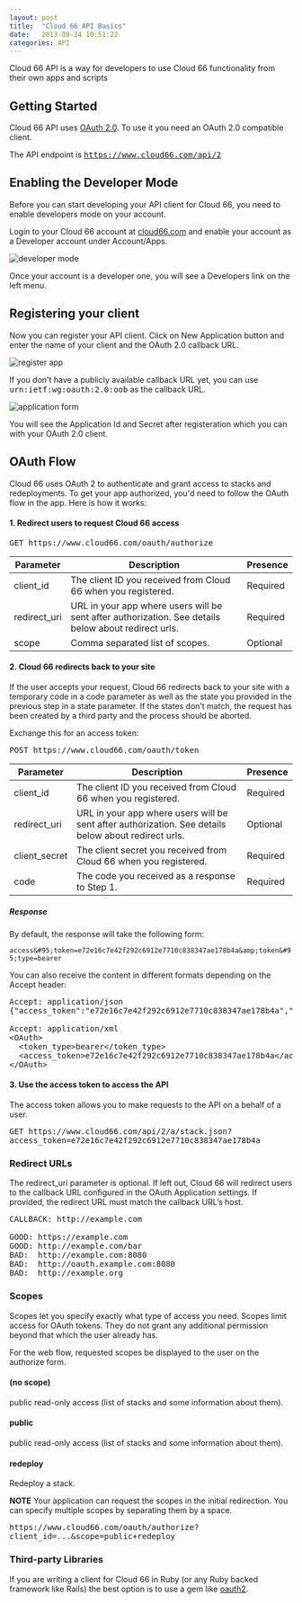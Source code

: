 ```yaml
---
layout: post
title:  "Cloud 66 API Basics"
date:   2013-09-24 10:51:22
categories: API
---
```


<p class="lead">Cloud 66 API is a way for developers to use Cloud 66 functionality from their own apps and scripts</p>

## Getting Started
Cloud 66 API uses [OAuth 2.0](http://oauth.net/2/). To use it you need an OAuth 2.0 compatible client.

The API endpoint is <kbd>https://www.cloud66.com/api/2</kbd>

## Enabling the Developer Mode
Before you can start developing your API client for Cloud 66, you need to enable developers mode on your account.

Login to your Cloud 66 account at [cloud66.com](http://www.cloud66.com) and enable your account as a Developer account under Account/Apps.

![developer mode](http://cdn.cloud66.com.s3.amazonaws.com/images/help/enable_developer_mode.png)

Once your account is a developer one, you will see a Developers link on the left menu.

## Registering your client
Now you can register your API client. Click on New Application button and enter the name of your client and the OAuth 2.0 callback URL.

![register app](http://cdn.cloud66.com.s3.amazonaws.com/images/help/add_new_application.png)

<p>If you don't have a publicly available callback URL yet, you can use <kbd>urn:ietf:wg:oauth:2.0:oob</kbd> as the callback URL.</p>

![application form](http://cdn.cloud66.com.s3.amazonaws.com/images/help/new_app_form.png)

You will see the Application Id and Secret after registeration which you can with your OAuth 2.0 client.

## OAuth Flow
Cloud 66 uses OAuth 2 to authenticate and grant access to stacks and redeployments.
To get your app authorized, you'd need to follow the OAuth flow in the app. Here is how it works:

#### 1. Redirect users to request Cloud 66 access
<p><kbd>GET https://www.cloud66.com/oauth/authorize</kbd></p>

<table class='table table-bordered table-striped'>
	<thead>
		<tr>
			<th>Parameter</th>
			<th>Description</th>
			<th>Presence</th>
		</tr>
	</thead>
	<tbody>
		<tr>
			<td>client&#95;id</td>
			<td>The client ID you received from Cloud 66 when you registered.</td>
			<td><span class='label label-important'>Required</span></td>
		</tr>
		<tr>
			<td>redirect&#95;uri</td>
			<td>URL in your app where users will be sent after authorization. See details below about redirect urls.</td>
			<td><span class='label label-important'>Required</span></td>
		</tr>
		<tr>
			<td>scope</td>
			<td>Comma separated list of scopes.</td>
			<td><span class='label'>Optional</span></td>
		</tr>
	</tbody>
</table>

#### 2. Cloud 66 redirects back to your site
If the user accepts your request, Cloud 66 redirects back to your site with a temporary code in a code parameter as well as the state you provided in the previous step in a state parameter. If the states don’t match, the request has been created by a third party and the process should be aborted.

Exchange this for an access token:

<p><kbd>POST https://www.cloud66.com/oauth/token</kbd></p>

<table class='table table-bordered table-striped'>
	<thead>
		<tr>
			<th>Parameter</th>
			<th>Description</th>
			<th>Presence</th>
		</tr>
	</thead>
	<tbody>
		<tr>
			<td>client&#95;id</td>
			<td>The client ID you received from Cloud 66 when you registered.</td>
			<td><span class='label label-important'>Required</span></td>
		</tr>
		<tr>
			<td>redirect&#95;uri</td>
			<td>URL in your app where users will be sent after authorization. See details below about redirect urls.</td>
			<td><span class='label'>Optional</span></td>
		</tr>
		<tr>
			<td>client&#95;secret</td>
			<td>The client secret you received from Cloud 66 when you registered.</td>
			<td><span class='label label-important'>Required</span></td>
		</tr>
		<tr>
			<td>code</td>
			<td>The code you received as a response to Step 1.</td>
			<td><span class='label label-important'>Required</span></td>
		</tr>
	</tbody>
</table>

##### Response
By default, the response will take the following form:

`access&#95;token=e72e16c7e42f292c6912e7710c838347ae178b4a&amp;token&#95;type=bearer`

You can also receive the content in different formats depending on the Accept header:

<pre class="terminal">
Accept: application/json
{"access&#95;token":"e72e16c7e42f292c6912e7710c838347ae178b4a","token&#95;type":"bearer"}

Accept: application/xml
&lt;OAuth&gt;
  &lt;token&#95;type>bearer&lt;/token&#95;type&gt;
  &lt;access&#95;token>e72e16c7e42f292c6912e7710c838347ae178b4a&lt;/access&#95;token&gt;
&lt;/OAuth&gt;
</pre>

#### 3. Use the access token to access the API
The access token allows you to make requests to the API on a behalf of a user.

<p><kbd>GET https://www.cloud66.com/api/2/a/stack.json?access&#95;token=e72e16c7e42f292c6912e7710c838347ae178b4a</kbd></p>

### Redirect URLs
The redirect&#95;uri parameter is optional. If left out, Cloud 66 will redirect users to the callback URL configured in the OAuth Application settings. If provided, the redirect URL must match the callback URL’s host.

<pre class="terminal">
CALLBACK: http://example.com

GOOD: https://example.com
GOOD: http://example.com/bar
BAD:  http://example.com:8080
BAD:  http://oauth.example.com:8080
BAD:  http://example.org
</pre>

### Scopes

Scopes let you specify exactly what type of access you need. Scopes limit access for OAuth tokens. They do not grant any additional permission beyond that which the user already has.

For the web flow, requested scopes be displayed to the user on the authorize form.

#### (no scope)
public read-only access (list of stacks and some information about them).

#### public
public read-only access (list of stacks and some information about them).

#### redeploy
Redeploy a stack.

<strong>NOTE</strong>
Your application can request the scopes in the initial redirection. You can specify multiple scopes by separating them by a space.

<p><kbd>https://www.cloud66.com/oauth/authorize?client&#95;id=...&amp;scope=public+redeploy</kbd></p>

### Third-party Libraries
If you are writing a client for Cloud 66 in Ruby (or any Ruby backed framework like Rails) the best option is to use a gem like [oauth2](https://github.com/intridea/oauth2).
